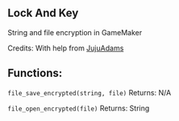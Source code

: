 ## Lock And Key
String and file encryption in GameMaker

Credits:
With help from [JujuAdams](https://github.com/JujuAdams)

## Functions:
`file_save_encrypted(string, file)`
Returns: N/A

`file_open_encrypted(file)`
Returns: String
